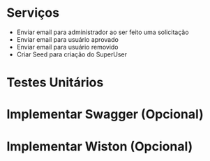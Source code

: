 # Serviços

- Enviar email para administrador ao ser feito uma solicitação 
- Enviar email para usuário aprovado
- Enviar email para usuário removido
- Criar Seed para criação do SuperUser

# Testes Unitários
# Implementar Swagger (Opcional)
# Implementar Wiston (Opcional)